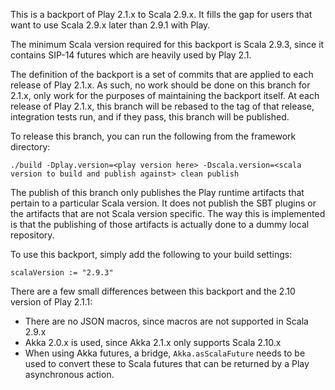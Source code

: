 This is a backport of Play 2.1.x to Scala 2.9.x.  It fills the gap for users that want to use Scala 2.9.x later than 2.9.1 with Play.

The minimum Scala version required for this backport is Scala 2.9.3, since it contains SIP-14 futures which are heavily used by Play 2.1.

The definition of the backport is a set of commits that are applied to each release of Play 2.1.x.  As such, no work should be done on this branch for 2.1.x, only work for the purposes of maintaining the backport itself.  At each release of Play 2.1.x, this branch will be rebased to the tag of that release, integration tests run, and if they pass, this branch will be published.

To release this branch, you can run the following from the framework directory:

    ./build -Dplay.version=<play version here> -Dscala.version=<scala version to build and publish against> clean publish

The publish of this branch only publishes the Play runtime artifacts that pertain to a particular Scala version.  It does not publish the SBT plugins or the artifacts that are not Scala version specific.  The way this is implemented is that the publishing of those artifacts is actually done to a dummy local repository.

To use this backport, simply add the following to your build settings:

    scalaVersion := "2.9.3"

There are a few small differences between this backport and the 2.10 version of Play 2.1.1:

* There are no JSON macros, since macros are not supported in Scala 2.9.x
* Akka 2.0.x is used, since Akka 2.1.x only supports Scala 2.10.x
* When using Akka futures, a bridge, `Akka.asScalaFuture` needs to be used to convert these to Scala futures that can be returned by a Play asynchronous action.
